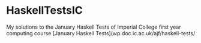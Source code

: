 # HaskellTestsIC

My solutions to the January Haskell Tests of Imperial College first year computing course
[January Haskell Tests](wp.doc.ic.ac.uk/ajf/haskell-tests/
